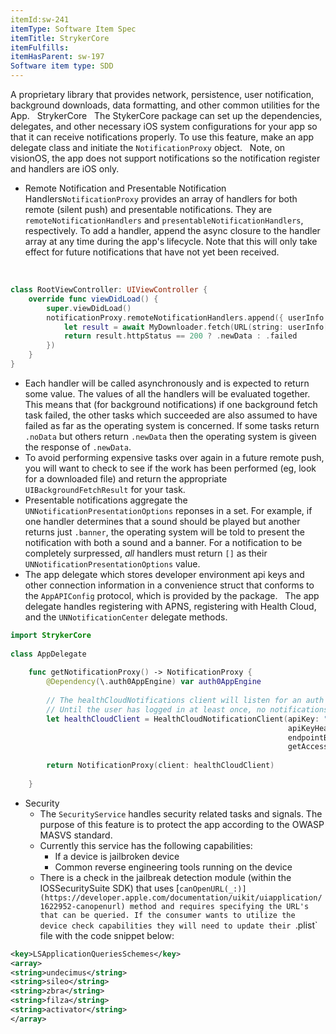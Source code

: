```yaml
---
itemId:sw-241
itemType: Software Item Spec
itemTitle: StrykerCore
itemFulfills: 
itemHasParent: sw-197
Software item type: SDD
---
```

A proprietary library that provides network, persistence, user notification, background downloads, data formatting, and other common utilities for the App.
 
StrykerCore
 
The StykerCore package can set up the dependencies, delegates, and other necessary iOS system configurations for your app so that it can receive notifications properly. To use this feature, make an app delegate class and initiate the `NotificationProxy` object.
 
Note, on visionOS, the app does not support notifications so the notification register and handlers are iOS only.
* Remote Notification and Presentable Notification Handlers`NotificationProxy` provides an array of handlers for both remote (silent push) and presentable notifications. They are `remoteNotificationHandlers` and `presentableNotificationHandlers`, respectively. To add a handler, append the async closure to the handler array at any time during the app's lifecycle. Note that this will only take effect for future notifications that have not yet been received.

 
```swift
class RootViewController: UIViewController {
    override func viewDidLoad() {
        super.viewDidLoad()
        notificationProxy.remoteNotificationHandlers.append({ userInfo in
            let result = await MyDownloader.fetch(URL(string: userInfo["fileURLToDownload"]))
            return result.httpStatus == 200 ? .newData : .failed
        })
    }
}
```
* Each handler will be called asynchronously and is expected to return some value. The values of all the handlers will be evaluated together. This means that (for background notifications) if one background fetch task failed, the other tasks which succeeded are also assumed to have failed as far as the operating system is concerned. If some tasks return `.noData` but others return `.newData` then the operating system is giveen the response of `.newData`.
* To avoid performing expensive tasks over again in a future remote push, you will want to check to see if the work has been performed (eg, look for a downloaded file) and return the appropriate `UIBackgroundFetchResult` for your task.
* Presentable notifications aggregate the `UNNotificationPresentationOptions` reponses in a set. For example, if one handler determines that a sound should be played but another  returns just `.banner`, the operating system will be told to present the notification with both a sound and a banner. For a notification to be completely surpressed, _all_ handlers must return `[]` as their `UNNotificationPresentationOptions` value.
* The app delegate which stores developer environment api keys and other connection information in a convenience struct that conforms to the `AppAPIConfig` protocol, which is provided by the package.
 
The app delegate handles registering with APNS, registering with Health Cloud, and the `UNNotificationCenter` delegate methods.
 
```swift
import StrykerCore
 
class AppDelegate    
 
    func getNotificationProxy() -> NotificationProxy {
        @Dependency(\.auth0AppEngine) var auth0AppEngine
 
        // The healthCloudNotifications client will listen for an auth token before completing the notification registration process.
        // Until the user has logged in at least once, no notifications can be received.
        let healthCloudClient = HealthCloudNotificationClient(apiKey: "",
                                                              apiKeyHeaderName: "",
                                                              endpointBaseUrl: auth0AppEngine.apiEnvironment().baseUrl.appending(path: "mako/case-api/1.0/notifications"),
                                                              getAccessToken: { try await auth0AppEngine.authClient().getAccessToken() })
 
        return NotificationProxy(client: healthCloudClient)
 
    }
``` 
* Security
	* The `SecurityService` handles security related tasks and signals. The purpose of this feature is to protect the app according to the OWASP MASVS standard.
	* Currently this service has the following capabilities: 
		* If a device is jailbroken device
		* Common reverse engineering tools running on the device
	* There is a check in the jailbreak detection module (within the IOSSecuritySuite SDK) that uses [`canOpenURL(_:)](https://developer.apple.com/documentation/uikit/uiapplication/1622952-canopenurl) method and requires specifying the URL's that can be queried. If the consumer wants to utilize the device check capabilities they will need to update their `.plist` file with the code snippet below: 
 
```xml
<key>LSApplicationQueriesSchemes</key>
<array>
<string>undecimus</string>
<string>sileo</string>
<string>zbra</string>
<string>filza</string>
<string>activator</string>
</array>
```